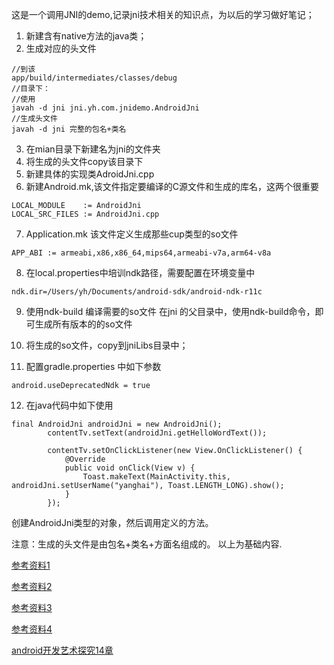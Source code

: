 这是一个调用JNI的demo,记录jni技术相关的知识点，为以后的学习做好笔记；

1. 新建含有native方法的java类；
2. 生成对应的头文件
```
//到该
app/build/intermediates/classes/debug
//目录下：
//使用
javah -d jni jni.yh.com.jnidemo.AndroidJni
//生成头文件
javah -d jni 完整的包名+类名
```
3. 在mian目录下新建名为jni的文件夹
4. 将生成的头文件copy该目录下
5. 新建具体的实现类AdroidJni.cpp
6. 新建Android.mk,该文件指定要编译的C源文件和生成的库名，这两个很重要
```
LOCAL_MODULE    := AndroidJni
LOCAL_SRC_FILES := AndroidJni.cpp
```
7. Application.mk 该文件定义生成那些cup类型的so文件
```
APP_ABI := armeabi,x86,x86_64,mips64,armeabi-v7a,arm64-v8a
```

8. 在local.properties中培训ndk路径，需要配置在环境变量中
```
ndk.dir=/Users/yh/Documents/android-sdk/android-ndk-r11c
```

9. 使用ndk-build 编译需要的so文件
在jni 的父目录中，使用ndk-build命令，即可生成所有版本的的so文件

10. 将生成的so文件，copy到jniLibs目录中；

11. 配置gradle.properties 中如下参数
```
android.useDeprecatedNdk = true
```
12. 在java代码中如下使用
```
final AndroidJni androidJni = new AndroidJni();
        contentTv.setText(androidJni.getHelloWordText());

        contentTv.setOnClickListener(new View.OnClickListener() {
            @Override
            public void onClick(View v) {
                Toast.makeText(MainActivity.this, androidJni.setUserName("yanghai"), Toast.LENGTH_LONG).show();
            }
        });

```
创建AndroidJni类型的对象，然后调用定义的方法。


注意：生成的头文件是由包名+类名+方面名组成的。
以上为基础内容.
 
 [参考资料1](http://www.jianshu.com/p/aba734d5b5cd)
 
 [参考资料2](http://www.cnblogs.com/eddy-he/archive/2012/08/08/2628676.html)
 
 [参考资料3](http://www.cnblogs.com/wi100sh/p/5178668.html)
 
 [参考资料4](http://www.xpabc.com/xpabc/article/show/189.htm)
 
 [android开发艺术探究14章]()
